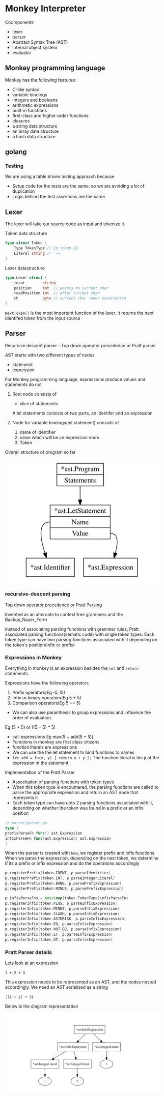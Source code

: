 # Monkey Interpreter

Coomponents

- lexer
- parser
- Abstract Syntax Tree (AST)
- internal object system
- evaluator

## Monkey programming language

Monkey has the following features:

- C-like syntax
- variable bindings
- integers and booleans
- arithmetic expressions
- built-in functions
- first-class and higher-order functions
- closures
- a string data structure
- an array data structure
- a hash data structure

## golang

### Testing

We are using a table driven testing approach because

- Setup code for the tests are the same, so we are avoiding a lot of duplication
- Logic behind the test assertions are the same

## Lexer

The lexer will take our source code as input and tokenize it.

Token data structure

```go
type struct Token {
    Type TokenType // Eg token.EQ
    Literal string // '=='
}
```

Lexer datastructure

```go
type Lexer struct {
    input        string
    position     int  // points to current char
    readPosition int  // after current char
    ch           byte // current char under examination
}
```

`NextToken()` is the most important function of the lexer. It returns the next identifed token from the input source

## Parser

Recursive descent parser - Top down operator precedence or Pratt parser

AST starts with two different types of nodes

- statement
- expression

For Monkey programming language, expressions produce values and statements do not

1. Root node consists of

    - slice of statements

    A let statements consists of two parts, an identifer and an expression

1. Node for variable bindings(let statement) consists of
    1. name of identifier
    1. value which will be an expression node
    1. Token

Overall structure of program so far

![Basic Structure](./static/ast_basic.png 'Title')

### recursive-descent parsing

Top down operator precedence or Pratt Parsing

Invented as an alternate to context free grammers and the Backus_Nauer_Form

Instead of associating parsing functions with grammer rules, Pratt associated parsing functions(sematic code) with single token types. Each token type can have two parsing functions associated with it depending on the token's position(infix or prefix)


### Expressions in Monkey

Everything in monkey is an expression besides the  `let` and `return` statements.

Expressions have the following operators

1. Prefix operators(Eg -5, !5)
1. Infix or binary operators(Eg 5 + 5)
1. Comparison operators(Eg 5 == 5)

- We can also use paranthesis to group expressions and influence the order of evaluation.

Eg (5 + 5) or ((5 + 5) * 5)

- call expressions Eg max(5 + add(5 + 5))
- Functions in monkey are first class citizens
- function literals are expressions
- We can use the the let statement to bind functions to names
- `let add = fn(x, y) { return x + y };` The function literal is the just the expression in the statement

Implementation of the Pratt Parser

- Associtation of parsing functions with token types
- When this token type is encountered, the parsing functions are called to parse the appropriate expression and return an AST node that represents it
- Each token type can have upto 2 parsing functions associated with it, depending on whether the token was found in a prefix or an infix position

```go
// parser/parser.go
type (
prefixParseFn func() ast.Expression
infixParseFn func(ast.Expression) ast.Expression
)
```

When the parser is created with `New`, we register prefix and infix functions. When we parse the expression, depending on the next token, we determine if its a prefix or infix expression and do the operations accordingly

```go
p.registerPrefix(token.IDENT, p.parseIdentifier)
p.registerPrefix(token.INT, p.parseIntegerLiteral)
p.registerPrefix(token.BANG, p.parsePrefixExpression)
p.registerPrefix(token.MINUS, p.parsePrefixExpression)
```

```go
p.infixParseFns = make(map[token.TokenType]infixParseFn)
p.registerInfix(token.PLUS, p.parseInfixExpression)
p.registerInfix(token.MINUS, p.parseInfixExpression)
p.registerInfix(token.SLASH, p.parseInfixExpression)
p.registerInfix(token.ASTERISK, p.parseInfixExpression)
p.registerInfix(token.EQ, p.parseInfixExpression)
p.registerInfix(token.NOT_EQ, p.parseInfixExpression)
p.registerInfix(token.LT, p.parseInfixExpression)
p.registerInfix(token.GT, p.parseInfixExpression)
```

### Pratt Parser details

Lets look at an expression

`1 + 2 + 3`

This expression needs to be represented as an AST, and the nodes nested accordingly. We need an AST serialized as a string

`((1 + 2) + 3)`

Below is the diagram representation

![AST of ((1 + 2) + 3)](./static/ast.png 'Title')

